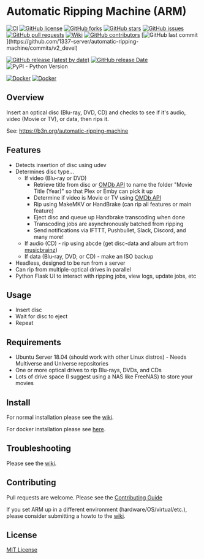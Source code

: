 # Automatic Ripping Machine (ARM)
[![CI](https://github.com/1337-server/automatic-ripping-machine/actions/workflows/main.yml/badge.svg)](https://github.com/1337-server/automatic-ripping-machine/actions/workflows/main.yml)
[![GitHub license](https://img.shields.io/github/license/1337-server/automatic-ripping-machine)](https://github.com/1337-server/automatic-ripping-machine/blob/v2_devel/LICENSE)
[![GitHub forks](https://img.shields.io/github/forks/1337-server/automatic-ripping-machine)](https://github.com/1337-server/automatic-ripping-machine/network)
[![GitHub stars](https://img.shields.io/github/stars/1337-server/automatic-ripping-machine)](https://github.com/1337-server/automatic-ripping-machine/stargazers)
[![GitHub issues](https://img.shields.io/github/issues/1337-server/automatic-ripping-machine)](https://github.com/1337-server/automatic-ripping-machine/issues)
[![GitHub pull requests](https://img.shields.io/github/issues-pr/1337-server/automatic-ripping-machine)](https://github.com/1337-server/automatic-ripping-machine/pulls)
[![Wiki](https://img.shields.io/badge/Wiki-Get%20Help-brightgreen)](https://github.com/1337-server/automatic-ripping-machine/wiki)
[![GitHub contributors](https://img.shields.io/github/contributors/1337-server/automatic-ripping-machine)](https://github.com/1337-server/automatic-ripping-machine/graphs/contributors)
[![GitHub last commit](https://img.shields.io/github/last-commit/1337-server/automatic-ripping-machine?)](https://github.com/1337-server/automatic-ripping-machine/commits/v2_devel)

[![GitHub release (latest by date)](https://img.shields.io/github/v/release/1337-server/automatic-ripping-machine?label=Latest%20Stable%20Version)](https://github.com/1337-server/automatic-ripping-machine/releases)
[![GitHub release Date](https://img.shields.io/github/release-date/1337-server/automatic-ripping-machine?label=Latest%20Stable%20Released)](https://github.com/1337-server/automatic-ripping-machine/releases)
![PyPI - Python Version](https://img.shields.io/pypi/pyversions/django)

[![Docker](https://img.shields.io/docker/pulls/1337server/automatic-ripping-machine.svg)](https://hub.docker.com/r/1337server/automatic-ripping-machine)
[![Docker](https://github.com/1337-server/automatic-ripping-machine/actions/workflows/docker-publish.yml/badge.svg?branch=docker)](https://github.com/1337-server/automatic-ripping-machine/actions/workflows/docker-publish.yml)




## Overview

Insert an optical disc (Blu-ray, DVD, CD) and checks to see if it's audio, video (Movie or TV), or data, then rips it.

See: https://b3n.org/automatic-ripping-machine


## Features

- Detects insertion of disc using udev
- Determines disc type...
  - If video (Blu-ray or DVD)
    - Retrieve title from disc or [OMDb API](http://www.omdbapi.com/) to name the folder "Movie Title (Year)" so that Plex or Emby can pick it up
    - Determine if video is Movie or TV using [OMDb API](http://www.omdbapi.com/)
    - Rip using MakeMKV or HandBrake (can rip all features or main feature)
    - Eject disc and queue up Handbrake transcoding when done
    - Transcoding jobs are asynchronously batched from ripping
    - Send notifications via IFTTT, Pushbullet, Slack, Discord, and many more!
  - If audio (CD) - rip using abcde (get disc-data and album art from [musicbrainz](https://musicbrainz.org/))
  - If data (Blu-ray, DVD, or CD) - make an ISO backup
- Headless, designed to be run from a server
- Can rip from multiple-optical drives in parallel
- Python Flask UI to interact with ripping jobs, view logs, update jobs, etc



## Usage

- Insert disc
- Wait for disc to eject
- Repeat


## Requirements

- Ubuntu Server 18.04 (should work with other Linux distros) - Needs Multiverse and Universe repositories
- One or more optical drives to rip Blu-rays, DVDs, and CDs
- Lots of drive space (I suggest using a NAS like FreeNAS) to store your movies


## Install

For normal installation please see the [wiki](https://github.com/1337-server/automatic-ripping-machine/wiki/).

For docker installation please see [here](https://github.com/1337-server/automatic-ripping-machine/wiki/docker).

## Troubleshooting
 Please see the [wiki](https://github.com/1337-server/automatic-ripping-machine/wiki/).

## Contributing

Pull requests are welcome.  Please see the [Contributing Guide](https://github.com/1337-server/automatic-ripping-machine/wiki/Contributing-Guide)

If you set ARM up in a different environment (hardware/OS/virtual/etc.), please consider submitting a howto to the [wiki](https://github.com/1337-server/automatic-ripping-machine/wiki).

## License

[MIT License](LICENSE)
